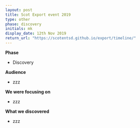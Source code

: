```yaml
---
layout: post
title: Scot Export event 2019
type: other
phase: discovery
initials: mk
display_date: 12th Nov 2019
return_url: "https://scotentsd.github.io/export/timeline/"
---
```


**Phase**
- Discovery



**Audience**
- zzz

**We were focusing on**
- zzz

**What we discovered**
- zzz

<!--more-->
